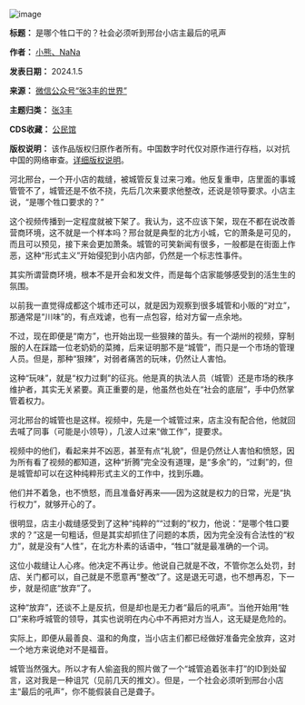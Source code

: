 ![image](https://chinadigitaltimes.net/chinese/files/2024/01/post-703904-659a934032581.)




**标题：** 是哪个牲口干的？社会必须听到邢台小店主最后的吼声  

**作者：** [小熊、NaNa](https://chinadigitaltimes.net/space/北同文化AllForQueer)  

**发表日期：** 2024.1.5  

**来源：** [微信公众号“张3丰的世界”](https://mp.weixin.qq.com/s/KJH-itSPq1XSaes0RlGVqw)  

**主题归类：** [张3丰](https://chinadigitaltimes.net/space/张3丰)  

**CDS收藏：** [公民馆](https://chinadigitaltimes.net/space/%E5%85%AC%E6%B0%91%E9%A6%86)  

**版权说明：** 该作品版权归原作者所有。中国数字时代仅对原作进行存档，以对抗中国的网络审查。[详细版权说明](https://chinadigitaltimes.net/chinese/copyright)。


河北邢台，一个开小店的裁缝，被城管反复过来刁难。他反复重申，店里面的事城管管不了，城管还是不依不挠，先后几次来要求他整改，还说是领导要求。小店主说，“是哪个牲口要求的？”


这个视频传播到一定程度就被下架了。我认为，这不应该下架，现在不都在说改善营商环境，这不就是一个样本吗？邢台就是典型的北方小城，它的萧条是可见的，而且可以预见，接下来会更加萧条。城管的可笑新闻有很多，一般都是在街面上作恶，这种“形式主义”开始侵犯到小店内部，仍然是一个标志性事件。


其实所谓营商环境，根本不是开会和发文件，而是每个店家能够感受到的活生生的氛围。


以前我一直觉得成都这个城市还可以，就是因为观察到很多城管和小贩的“对立”，那通常是“川味”的，有点戏谑，也有一点包容，给对方留一点余地。


不过，现在即便是“南方”，也开始出现一些狠辣的苗头。有一个湖州的视频，穿制服的人在踩踏一位老奶奶的菜摊，后来证明那不是“城管”，而只是一个市场的管理人员。但是，那种“狠辣”，对弱者痛苦的玩味，仍然让人害怕。


这种“玩味”，就是“权力过剩”的征兆。他是真的执法人员（城管）还是市场的秩序维护者，其实无关紧要。真正重要的是，他虽然也处在“社会的底层”，手中仍然掌管着权力。


河北邢台的城管也是这样。视频中，先是一个城管过来，店主没有配合他，他就回去喊了同事（可能是小领导），几波人过来“做工作”，提要求。


视频中的他们，看起来并不凶恶，甚至有点“礼貌”，但是仍然让人害怕和愤怒，因为所有看了视频的都知道，这种“折腾”完全没有道理，是“多余”的，“过剩”的，但是城管却可以在这种纯粹形式主义的工作中，找到乐趣。


他们并不着急，也不愤怒，而且准备好再来——因为这就是权力的日常，光是“执行权力”，就够开心的了。


很明显，店主小裁缝感受到了这种“纯粹的”“过剩的”权力，他说：“是哪个牲口要求的？”这是一句粗话，但是其实却抓住了问题的本质，因为完全没有合法性的“权力”，就是没有“人性”，在北方朴素的话语中，“牲口”就是最准确的一个词。


这位小裁缝让人心疼。他决定不再让步。他说自己就是不改，不管你怎么处罚，封店、关门都可以，自己就是不愿意再“整改”了。这是退无可退，也不想再忍，下一步，就是彻底“放弃”了。


这种“放弃”，还谈不上是反抗，但是却也是无力者“最后的吼声”。当他开始用“牲口”来称呼城管的领导，其实也说明在内心中不再把对方当人，这无疑是危险的。


实际上，即便从最善良、温和的角度，当小店主们都已经做好准备完全放弃，这对一个地方来说绝对不是福音。


城管当然强大。所以才有人偷盗我的照片做了一个“城管追着张丰打”的ID到处留言，这对我是一种诅咒（见前几天的推文）。但是，一个社会必须听到邢台小店主“最后的吼声”，你不能假装自己是聋子。


